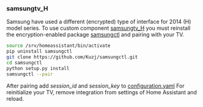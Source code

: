 ### samsungtv_H
Samsung have used a different (encrypted) type of interface for 2014 (H) model series.
To use custom component [samsungtv_H](https://github.com/Kuzj/Home-AssistantConfig/tree/master/custom_components/samsungtv_H) you must reinstall the encryption-enabled package [samsungctl](https://github.com/Kuzj/samsungctl) and pairing with your TV.
```sh
source /srv/homeassistant/bin/activate
pip uninstall samsungctl
git clone https://github.com/Kuzj/samsungctl.git
cd samsungctl
python setup.py install
samsungctl --pair
```
After pairing add *session_id* and *session_key* to [configuration.yaml](https://github.com/Kuzj/Home-AssistantConfig/blob/master/configuration.yaml)
For reinitialize your TV, remove integration from settings of Home Assistant and reload.